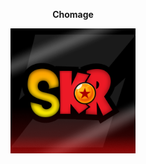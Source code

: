 <p align="center">
<strong>Chomage</strong>
</p>

<p align="center">
  <img src="image/Logo_Officiel_SKR.png" alt="Mon logo" width="200"/>
</p>

